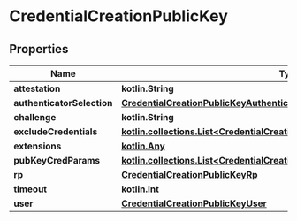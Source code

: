 
# CredentialCreationPublicKey

## Properties
Name | Type | Description | Notes
------------ | ------------- | ------------- | -------------
**attestation** | **kotlin.String** |  |  [optional]
**authenticatorSelection** | [**CredentialCreationPublicKeyAuthenticatorSelection**](CredentialCreationPublicKeyAuthenticatorSelection.md) |  |  [optional]
**challenge** | **kotlin.String** |  |  [optional]
**excludeCredentials** | [**kotlin.collections.List&lt;CredentialCreationPublicKeyExcludeCredentialsInner&gt;**](CredentialCreationPublicKeyExcludeCredentialsInner.md) |  |  [optional]
**extensions** | [**kotlin.Any**](.md) |  |  [optional]
**pubKeyCredParams** | [**kotlin.collections.List&lt;CredentialCreationPublicKeyPubKeyCredParamsInner&gt;**](CredentialCreationPublicKeyPubKeyCredParamsInner.md) |  |  [optional]
**rp** | [**CredentialCreationPublicKeyRp**](CredentialCreationPublicKeyRp.md) |  |  [optional]
**timeout** | **kotlin.Int** |  |  [optional]
**user** | [**CredentialCreationPublicKeyUser**](CredentialCreationPublicKeyUser.md) |  |  [optional]



